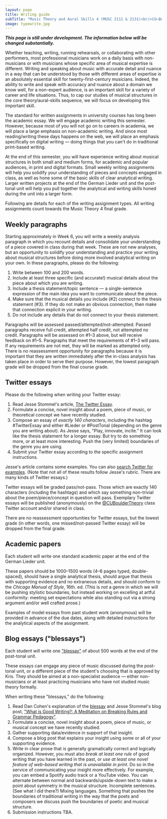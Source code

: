 ```yaml
---
layout: page
title: Writing guide
subTitle: "Music Theory and Aural Skills 4 (MUSC 2111 & 2131)<br/>CU–Boulder, Spring 2016<br/>Kris Shaffer, Ph.D. – coordinator"
image: typewrite.jpg
---
```


***This page is still under development. The information below will be changed substantially.***

Whether teaching, writing, running rehearsals, or collaborating with other performers, most professional musicians work on a daily basis with non-musicians or with musicians whose specific area of musical expertise is different. Writing and speaking about music with accurate detail and nuance in a way that can be understood by those with different areas of expertise is an absolutely essential skill for twenty-first-century musicians. Indeed, the ability to write and speak with accuracy and nuance about a domain we know well, for a non-expert audience, is an important skill for a variety of career and life situations. Thus, to cap our studies of musical structures in the core theory/aural-skills sequence, we will focus on developing this important skill. 

The standard for written assignments in university courses has long been the academic essay. We will engage academic writing this semester. However, because most of you will not go on to careers in academia, we will place a large emphasis on non-academic writing. And since most reading/writing these days happens on the web, we will place an emphasis specifically on digital writing ― doing things that you can't do in traditional print-based writing. 

At the end of this semester, you will have experience writing about musical structures in both small and medium forms, for academic and popular audiences, in print and digital formats. Small weekly writing assignments will help you solidify your understanding of pieces and concepts engaged in class, as well as hone some of the basic skills of clear analytical writing. Larger written projects at the end of the German Lieder unit and the post-tonal unit will help you pull together the analytical and writing skills honed during the unit into a larger form.

Following are details for each of the writing assignment types. All writing assignments count towards the Music Theory 4 final grade.

## Weekly paragraphs

Starting approximately in Week 6, you will write a weekly analysis paragraph in which you recount details and consolidate your understanding of a piece covered in class during that week. These are not new analyses, but an opportunity to solidify your understanding and practice your writing about musical structures before doing more involved analytical writing on your own. In these paragraphs, please do the following:

1. Write between 100 and 200 words.  
2. Include at least three specific (and accurate!) musical details about the piece about which you are writing.  
3. Include a thesis statement/topic sentence ― a single-sentence expression of the main idea you want to communicate about the piece.  
4. Make sure that the musical details you include (#2) connect to the thesis statement (#3). If they do not make an obvious connection, then make that connection explicit in your writing.  
5. Do not include any details that do not connect to your thesis statement.  

Paragraphs will be assessed passed/attempted/not-attempted. Passed paragraphs receive full credit, attempted half credit, not attempted no credit. Paragraphs will be assessed on #1–3 above, but will receive feedback on #1–5. Paragraphs that meet the requirements of #1–3 will pass. If any requirements are not met, they will be marked as attempted only. There is no reassessment opportunity for paragraphs because it is important that they are written immediately after the in-class analysis has taken place in order to serve their purpose. However, the lowest paragraph grade will be dropped from the final course grade.


## Twitter essays

Please do the following when writing your Twitter essay:

1. Read Jesse Stommel's article, [The Twitter Essay](http://www.hybridpedagogy.com/journal/the-twitter-essay/).   
2. Formulate a concise, novel insight about a poem, piece of music, or theoretical concept we have recently studied.  
3. Compose an essay of *exactly 140 characters*, including the hashtag #TwitterEssay and either #Lieder or #PostTonal (depending on the genre you are writing about). As Jesse says, "Play, innovate, incite." It can look like the thesis statement for a longer essay. But try to do something more, or at least more interesting. Push the (very limited) boundaries of the genre you are using.  
4. Submit your Twitter essay according to the specific assignment instructions.

Jesse's article contains some examples. You can also [search Twitter for examples](https://twitter.com/search?q=%23TwitterEssay&src=typd). (Note that not all of these results follow Jesse's rubric. There are many kinds of Twitter essays.)  

Twitter essays will be graded pass/not-pass. Those which are exactly 140 characters (including the hashtags) and which say something non-trivial about the poem/piece/concept in question will pass. Exemplary Twitter essays will be published (anonymously) on the [@CUBoulderTheory](https://twitter.com/cubouldertheory) class Twitter account and/or shared in class. 

There are no reassessment opportunities for Twitter essays, but the lowest grade (in other words, one missed/not-passed Twitter essay) will be dropped from the final grade.

## Academic papers

Each student will write one standard academic paper at the end of the German Lieder unit.

These papers should be 1000–1500 words (4–6 pages typed, double-spaced), should have a single analytical thesis, should argue that thesis with supporting evidence and no extraneous details, and should conform to the *Chicago Manual of Style*, 16th. ed. (This is *not* a genre in which we will be pushing stylistic boundaries, but instead working on excelling at artful conformity: meeting set expectations while also standing out via a strong argument and/or well crafted prose.)

Examples of model essays from past student work (anonymous) will be provided in advance of the due dates, along with detailed instructions for the analytical aspects of the assignment.


## Blog essays ("blessays")

Each student will write one ["blessay"](http://www.dancohen.org/2012/05/24/the-blessay/) of about 500 words at the end of the post-tonal unit.

These essays can engage any piece of music discussed during the post-tonal unit, or a different piece of the student's choosing that is approved by Kris. They should be aimed at a non-specialist audience — either non-musicians or at least practicing musicians who have not studied music theory formally.

When writing these "blessays," do the following:

1. Read Dan Cohen's explanation of the [blessay](http://www.dancohen.org/2012/05/24/the-blessay/) and Jesse Stommel's blog post, ["What is Good Writing?: A Meditation on Breaking Rules and Grammar Pedagogy"](http://learning.instructure.com/2014/06/what-is-good-writing-a-meditation-on-breaking-rules-and-grammar-pedagogy/).  
2. Formulate a concise, novel insight about a poem, piece of music, or musical concept we have recently studied.  
3. Gather supporting data/evidence in support of that insight.  
4. Compose a blog post that explains your insight using some or all of your supporting evidence.  
5. Write in clear prose that is generally gramatically correct and logically organized. However, you must also *break at least one rule* of good writing that you have learned in the past, or *use at least one novel feature of web-based writing that is unavailable in print*. Do so in the service of communicating your insight more effectively. For example, you can embed a Spotify audio track or a YouTube video. You can alternate between normal and backwards/upside-down text to make a point about symmetry in the musical structure. Incomplete sentences. (See what I did there?) Mixing languages. Something that pushes the boundaries of traditional writing in the way that the poets and composers we discuss push the boundaries of poetic and musical structure.  
6. Submission instructions TBA.


